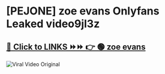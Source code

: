 
 # [PEJONE] zoe evans Onlyfans Leaked video9jl3z

## <h2><a href="https://clipsfans.com/zoe_evans&ref=git">🔗 Click to LINKS ⏩⏩ 👉 🟢 zoe evans </a></h2>

<a href="https://clipsfans.com/zoe_evans&ref=git" rel="nofollow" data-target="animated-image.originalLink"><img src="https://i.ibb.co.com/xMMVF88/686577567.gif" alt="Viral Video Original" style="max-width: 100%; display: inline-block;" data-target="animated-image.originalImage"></a>

